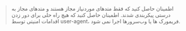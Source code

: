 >    اطمینان حاصل کنید که فقط متدهای موردنیاز مجاز هستند  و متدهای مجاز به درستی پیکربندی شدند.
    اطمینان حاصل کنید که هیچ راه حلی برای دور زدن اقدامات امنیتی توسط user-agent، فریمورک ها یا وب‌سرورها  اجرا نمی شود.
